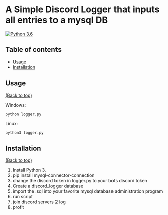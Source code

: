 # A Simple Discord Logger that inputs all entries to a mysql DB

[![Python 3.6](https://img.shields.io/badge/Python-3.6-blue.svg)](https://www.python.org/download/releases/3.0/)



## Table of contents

- [Usage](#usage)
- [Installation](#installation)


## Usage

[(Back to top)](#table-of-contents)

Windows:
```
python logger.py
```

Linux:
```
python3 logger.py
```

## Installation

[(Back to top)](#table-of-contents)

1. Install Python 3.
2. pip install mysql-connector-connection
3. change the discord token in logger.py to your bots discord token
4. Create a discord_logger database
5. import the .sql into your favorite mysql database administration program
6. run script
7. join discord servers 2 log
8. profit
